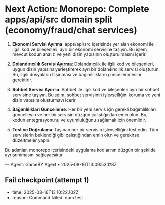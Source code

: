 # Next Action: Monorepo: Complete apps/api/src domain split (economy/fraud/chat services)

1. **Ekonomi Servisi Ayırma**: apps/api/src içerisinde yer alan ekonomi ile ilgili kod ve bileşenleri, ayrı bir ekonomi servisine taşıyın. Bu işlem, mevcut kodun analizi ve yeni dizin yapısının oluşturulmasını içerir.

2. **Dolandırıcılık Servisi Ayırma**: Dolandırıcılık ile ilgili kod ve bileşenleri, uygun dizin yapısına yerleştirerek ayrı bir dolandırıcılık servisi oluşturun. Bu, ilgili dosyaların taşınması ve bağımlılıkların güncellenmesini gerektirir.

3. **Sohbet Servisi Ayırma**: Sohbet ile ilgili kod ve bileşenleri ayrı bir sohbet servisine taşıyın. Bu adım, sohbet servisinin işlevselliğini koruma ve yeni dizin yapısını oluşturmayı içerir.

4. **Bağımlılıkları Güncelleme**: Her bir yeni servis için gerekli bağımlılıkları güncelleyin ve her bir servisin düzgün çalıştığından emin olun. Bu, kodun entegrasyonunu ve uyumluluğunu sağlamak için önemlidir.

5. **Test ve Doğrulama**: Taşınan her bir servisin işlevselliğini test edin. Tüm servislerin beklendiği gibi çalıştığından emin olun ve gerekirse düzeltmeler yapın. 

Bu adımlar, monorepo içerisindeki uygulama kodlarının düzgün bir şekilde ayrıştırılmasını sağlayacaktır.

— Agent: GameBY Agent • 2025-08-16T13:09:53.128Z


## Fail checkpoint (attempt 1)
- time: 2025-08-16T13:10:22.102Z
- reason: Command failed: npm test

